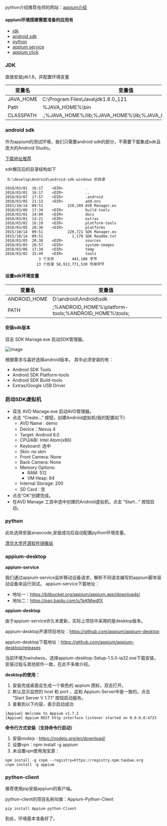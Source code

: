 python介绍推荐虫师的网站：[appium介绍](http://www.testclass.net/appium/appium-base-summary/)

#### appium环境搭建需要准备的应用有
- [jdk](#1)
- [android sdk](#2)
- [python](#3)
- [appium service](#4)
- [appium click](#5)

### <span id = "1">JDK</span>
直接安装jdk1.8，并配置环境变量

变量名 | 变量值
---|---
JAVA_HOME | C:\Program Files\Java\jdk1.8.0_121
Path | %JAVA_HOME%\bin
CLASSPATH | .;%JAVA_HOME%/lib;%JAVA_HOME%\lib;%JAVA_HOME%\lib\tools.jar;



### <span id = "2">android sdk</span>
作为appium的测试环境，我们只需要android sdk的部分，不需要下载集成sdk且庞大的Android Studio。

[下载地址推荐](http://tools.android-studio.org/index.php/sdk)

sdk解压后的目录结构如下

```
 D:\develop\Android\android-sdk-windows 的目录

2018/03/01  16:17    <DIR>          .
2018/03/01  16:17    <DIR>          ..
2018/03/07  17:57    <DIR>          .android
2018/03/05  21:13    <DIR>          add-ons
2015/10/14  09:51           220,209 AVD Manager.ex
2018/03/06  17:34    <DIR>          build-tools
2018/03/01  14:09    <DIR>          docs
2018/03/01  14:21    <DIR>          extras
2018/03/02  16:19    <DIR>          platform-tools
2018/03/05  20:36    <DIR>          platforms
2015/10/14  09:51           220,721 SDK Manager.ex
2015/10/14  09:51             1,170 SDK Readme.txt
2018/03/05  20:38    <DIR>          sources
2018/03/05  20:57    <DIR>          system-images
2018/03/06  17:34    <DIR>          temp
2018/03/02  15:49    <DIR>          tools
               3 个文件        442,100 字节
              13 个目录 58,913,771,520 可用字节
```

#### 设置sdk环境变量
变量名 | 变量值
---|---
ANDROID_HOME | D:\android\Android\sdk
PATH | ;%ANDROID_HOME%\platform-tools;%ANDROID_HOME%\tools;



#### 安装sdk版本
双击 SDK Manage.exe 启动SDK管理器。

![image](http://otfah9orz.bkt.clouddn.com/appium_sdk_manage.png)

根据需求与喜好选择android版本。
其中必须安装的有： 
- Android SDK Tools
- Android SDK Platform-tools
- Android SDK Build-tools
- Extras/Google USB Driver


### 启动SDK虚拟机
- 双击 AVD Manage.exe 启动AVD管理器。
- 点击 “Create…” 按钮，创建Android虚拟机(我的配置如下)
    - AVD Name : demo
    - Device：Nexus 4
    - Target: Android 6.0
    - CPU/ABI: Intel Atom(x86)
    - Keyboard: 选中
    - Skin: no skin
    - Front Camera: None
    - Back Camera: None
    - Memory Options: 
        - RAM: 512
        - VM Heap: 64
    - Internal Storage: 200
    - SD Card : 空
- 点击“OK”创建完成。
- 在AVD Manage 工具中选中创建的Android虚拟机，点击 “Start…” 按钮启动。



### <span id = "3">python</span>
此处选择安装anaocode,安装成功后自动配置python环境变量。

[清华大学开源软件镜像站](https://mirrors.tuna.tsinghua.edu.cn/anaconda/archive/)



### <span id = "4">appium-desktop</span>
**appium-service**

我们通过appium-service监听移动设备请求，解析不同语言编写的appium脚本驱动设备来运行测试。
appium-service下载地址：
- 地址一：https://bitbucket.org/appium/appium.app/downloads/
- 地址二：https://pan.baidu.com/s/1pKMwdfX

**appium-desktop**

由于appium-service许久未更新，实际上项目中采用的是desktop版本。

appium-desktop开源项目地址：https://github.com/appium/appium-desktop

appium-desktop下载地址：https://github.com/appium/appium-desktop/releases

当前环境为windwos，选择appium-desktop-Setup-1.5.0-ia32.exe下载安装，安装过程与其他软件一致，在此不多做介绍。

**desktop的使用：**
1. 安装完成桌面会生成一个紫色的 appium 图标，双击打开。
2. 默认显示监控的 host 和 port ，这和 Appium-Server中是一致的。点击 “Start Server V 1.7.1” 按钮启动服务。
3. 查看到以下内容，表示启动成功

```
[Appium] Welcome to Appium v1.7.2
[Appium] Appium REST http interface listener started on 0.0.0.0:4723
```

**命令行方式安装（支持命令行启动）**
1. 安装nodejs : https://nodejs.org/en/download/
2. 设置vpn：npm install -g appium
3. 未设置vpn使用淘宝源：

```
npm install -g cnpm --registry=https://registry.npm.taobao.org
cnpm install -g appium
```



### <span id = "5">python-client</span>
推荐使用pip安装appium的客户端。

python-client的项目名称叫做：Appium-Python-Client

```
pip install Appium-python-Client
```

到此，环境基本准备好了。